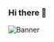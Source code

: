 ### Hi there 👋

![Banner](https://github.com/ManuelMolinaAbad/ManuelMolinaAbad/assets/127496509/cf707c8a-5a7d-4f19-ac52-fa205e005979)

<!--
**ManuelMolinaAbad/ManuelMolinaAbad** is a ✨ _special_ ✨ repository because its `README.md` (this file) appears on your GitHub profile.

Here are some ideas to get you started:

- 🔭 I’m currently working on ...
- 🌱 I’m currently learning ...
- 👯 I’m looking to collaborate on ...
- 🤔 I’m looking for help with ...
- 💬 Ask me about ...
- 📫 How to reach me: ...
- 😄 Pronouns: ...
- ⚡ Fun fact: ...
-->
